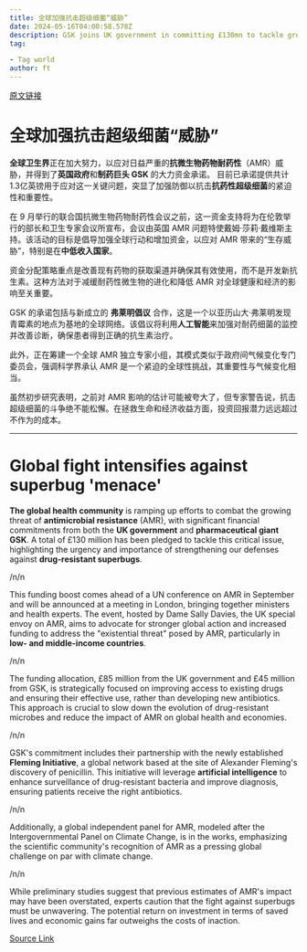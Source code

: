 ```yaml
---
title: 全球加强抗击超级细菌“威胁”
date: 2024-05-16T04:00:58.578Z
description: GSK joins UK government in committing £130mn to tackle growth of antimicrobial resistance
tag: 

- Tag world
author: ft
---
```


[原文链接](https://ft.com/content/6249ee67-8c63-46fe-8afa-8493c8788340)

# 全球加强抗击超级细菌“威胁”

**全球卫生界**正在加大努力，以应对日益严重的**抗微生物药物耐药性**（AMR）威胁，并得到了**英国政府**和**制药巨头 GSK** 的大力资金承诺。 目前已承诺提供共计1.3亿英镑用于应对这一关键问题，突显了加强防御以抗击**抗药性超级细菌**的紧迫性和重要性。

在 9 月举行的联合国抗微生物药物耐药性会议之前，这一资金支持将为在伦敦举行的部长和卫生专家会议所宣布，会议由英国 AMR 问题特使戴姆·莎莉·戴维斯主持。该活动的目标是倡导加强全球行动和增加资金，以应对 AMR 带来的“生存威胁”，特别是在**中低收入国家**。

资金分配策略重点是改善现有药物的获取渠道并确保其有效使用，而不是开发新抗生素。这种方法对于减缓耐药性微生物的进化和降低 AMR 对全球健康和经济的影响至关重要。

GSK 的承诺包括与新成立的 **弗莱明倡议** 合作，这是一个以亚历山大·弗莱明发现青霉素的地点为基地的全球网络。该倡议将利用**人工智能**来加强对耐药细菌的监控并改善诊断，确保患者得到正确的抗生素治疗。

此外，正在筹建一个全球 AMR 独立专家小组，其模式类似于政府间气候变化专门委员会，强调科学界承认 AMR 是一个紧迫的全球性挑战，其重要性与气候变化相当。

虽然初步研究表明，之前对 AMR 影响的估计可能被夸大了，但专家警告说，抗击超级细菌的斗争绝不能松懈。在拯救生命和经济收益方面，投资回报潜力远远超过不作为的成本。

---

# Global fight intensifies against superbug 'menace' 

**The global health community** is ramping up efforts to combat the growing threat of **antimicrobial resistance** (AMR), with significant financial commitments from both the **UK government** and **pharmaceutical giant GSK**. A total of £130 million has been pledged to tackle this critical issue, highlighting the urgency and importance of strengthening our defenses against **drug-resistant superbugs**. 

/n/n

This funding boost comes ahead of a UN conference on AMR in September and will be announced at a meeting in London, bringing together ministers and health experts. The event, hosted by Dame Sally Davies, the UK special envoy on AMR, aims to advocate for stronger global action and increased funding to address the "existential threat" posed by AMR, particularly in **low- and middle-income countries**. 

/n/n

The funding allocation, £85 million from the UK government and £45 million from GSK, is strategically focused on improving access to existing drugs and ensuring their effective use, rather than developing new antibiotics. This approach is crucial to slow down the evolution of drug-resistant microbes and reduce the impact of AMR on global health and economies. 

/n/n

GSK's commitment includes their partnership with the newly established **Fleming Initiative**, a global network based at the site of Alexander Fleming's discovery of penicillin. This initiative will leverage **artificial intelligence** to enhance surveillance of drug-resistant bacteria and improve diagnosis, ensuring patients receive the right antibiotics. 

/n/n

Additionally, a global independent panel for AMR, modeled after the Intergovernmental Panel on Climate Change, is in the works, emphasizing the scientific community's recognition of AMR as a pressing global challenge on par with climate change. 

/n/n

While preliminary studies suggest that previous estimates of AMR's impact may have been overstated, experts caution that the fight against superbugs must be unwavering. The potential return on investment in terms of saved lives and economic gains far outweighs the costs of inaction.

[Source Link](https://ft.com/content/6249ee67-8c63-46fe-8afa-8493c8788340)

